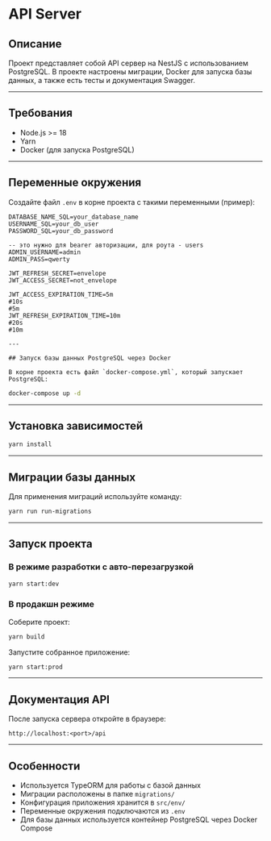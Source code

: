 # API Server

## Описание

Проект представляет собой API сервер на NestJS с использованием PostgreSQL. В проекте настроены миграции, Docker для запуска базы данных, а также есть тесты и документация Swagger.

---

## Требования

- Node.js >= 18
- Yarn
- Docker (для запуска PostgreSQL)

---

## Переменные окружения

Создайте файл `.env` в корне проекта с такими переменными (пример):

```env
DATABASE_NAME_SQL=your_database_name
USERNAME_SQL=your_db_user
PASSWORD_SQL=your_db_password

-- это нужно для bearer авторизации, для роута - users
ADMIN_USERNAME=admin
ADMIN_PASS=qwerty

JWT_REFRESH_SECRET=envelope
JWT_ACCESS_SECRET=not_envelope

JWT_ACCESS_EXPIRATION_TIME=5m
#10s
#5m
JWT_REFRESH_EXPIRATION_TIME=10m
#20s
#10m

---

## Запуск базы данных PostgreSQL через Docker

В корне проекта есть файл `docker-compose.yml`, который запускает PostgreSQL:

```

```bash
docker-compose up -d
```

---

## Установка зависимостей

```bash
yarn install
```

---

## Миграции базы данных

Для применения миграций используйте команду:

```bash
yarn run run-migrations
```
---

## Запуск проекта

### В режиме разработки с авто-перезагрузкой

```bash
yarn start:dev
```

### В продакшн режиме

Соберите проект:

```bash
yarn build
```

Запустите собранное приложение:

```bash
yarn start:prod
```

---


## Документация API

После запуска сервера откройте в браузере:

```
http://localhost:<port>/api
```
---

## Особенности

- Используется TypeORM для работы с базой данных
- Миграции расположены в папке `migrations/`
- Конфигурация приложения хранится в `src/env/`
- Переменные окружения подключаются из `.env`
- Для базы данных используется контейнер PostgreSQL через Docker Compose
